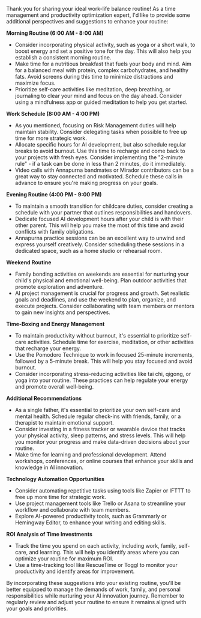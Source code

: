 Thank you for sharing your ideal work-life balance routine! As a time management and productivity optimization expert, I'd like to provide some additional perspectives and suggestions to enhance your routine:

**Morning Routine (6:00 AM - 8:00 AM)**

* Consider incorporating physical activity, such as yoga or a short walk, to boost energy and set a positive tone for the day. This will also help you establish a consistent morning routine.
* Make time for a nutritious breakfast that fuels your body and mind. Aim for a balanced meal with protein, complex carbohydrates, and healthy fats. Avoid screens during this time to minimize distractions and maximize focus.
* Prioritize self-care activities like meditation, deep breathing, or journaling to clear your mind and focus on the day ahead. Consider using a mindfulness app or guided meditation to help you get started.

**Work Schedule (8:00 AM - 4:00 PM)**

* As you mentioned, focusing on Risk Management duties will help maintain stability. Consider delegating tasks when possible to free up time for more strategic work.
* Allocate specific hours for AI development, but also schedule regular breaks to avoid burnout. Use this time to recharge and come back to your projects with fresh eyes. Consider implementing the "2-minute rule" - if a task can be done in less than 2 minutes, do it immediately.
* Video calls with Annapurna bandmates or Mirador contributors can be a great way to stay connected and motivated. Schedule these calls in advance to ensure you're making progress on your goals.

**Evening Routine (4:00 PM - 9:00 PM)**

* To maintain a smooth transition for childcare duties, consider creating a schedule with your partner that outlines responsibilities and handovers.
* Dedicate focused AI development hours after your child is with their other parent. This will help you make the most of this time and avoid conflicts with family obligations.
* Annapurna practice sessions can be an excellent way to unwind and express yourself creatively. Consider scheduling these sessions in a dedicated space, such as a home studio or rehearsal room.

**Weekend Routine**

* Family bonding activities on weekends are essential for nurturing your child's physical and emotional well-being. Plan outdoor activities that promote exploration and adventure.
* AI project management is crucial for progress and growth. Set realistic goals and deadlines, and use the weekend to plan, organize, and execute projects. Consider collaborating with team members or mentors to gain new insights and perspectives.

**Time-Boxing and Energy Management**

* To maintain productivity without burnout, it's essential to prioritize self-care activities. Schedule time for exercise, meditation, or other activities that recharge your energy.
* Use the Pomodoro Technique to work in focused 25-minute increments, followed by a 5-minute break. This will help you stay focused and avoid burnout.
* Consider incorporating stress-reducing activities like tai chi, qigong, or yoga into your routine. These practices can help regulate your energy and promote overall well-being.

**Additional Recommendations**

* As a single father, it's essential to prioritize your own self-care and mental health. Schedule regular check-ins with friends, family, or a therapist to maintain emotional support.
* Consider investing in a fitness tracker or wearable device that tracks your physical activity, sleep patterns, and stress levels. This will help you monitor your progress and make data-driven decisions about your routine.
* Make time for learning and professional development. Attend workshops, conferences, or online courses that enhance your skills and knowledge in AI innovation.

**Technology Automation Opportunities**

* Consider automating repetitive tasks using tools like Zapier or IFTTT to free up more time for strategic work.
* Use project management tools like Trello or Asana to streamline your workflow and collaborate with team members.
* Explore AI-powered productivity tools, such as Grammarly or Hemingway Editor, to enhance your writing and editing skills.

**ROI Analysis of Time Investments**

* Track the time you spend on each activity, including work, family, self-care, and learning. This will help you identify areas where you can optimize your routine for maximum ROI.
* Use a time-tracking tool like RescueTime or Toggl to monitor your productivity and identify areas for improvement.

By incorporating these suggestions into your existing routine, you'll be better equipped to manage the demands of work, family, and personal responsibilities while nurturing your AI innovation journey. Remember to regularly review and adjust your routine to ensure it remains aligned with your goals and priorities.
